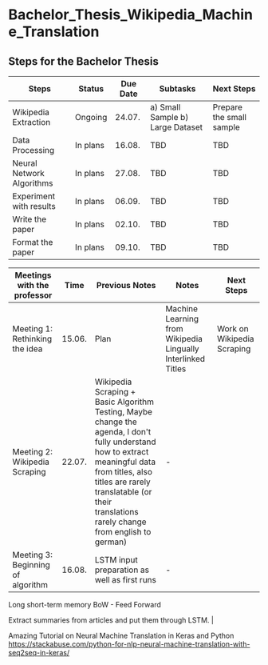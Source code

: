 ﻿# Bachelor_Thesis_Wikipedia_Machine_Translation


## Steps for the Bachelor Thesis


| Steps  | Status   | Due Date | Subtasks | Next Steps |
|------|-------|-----|-----|-----|
| Wikipedia Extraction | Ongoing  | 24.07. | a) Small Sample b) Large Dataset | Prepare the small sample |
| Data Processing   | In plans | 16.08. | TBD | TBD |
| Neural Network Algorithms   | In plans | 27.08. | TBD | TBD |
| Experiment with results   | In plans  | 06.09. | TBD | TBD |
| Write the paper | In plans  | 02.10. | TBD | TBD |
| Format the paper | In plans  | 09.10. | TBD | TBD |


| Meetings with the professor  | Time | Previous Notes | Notes | Next Steps |
|------|-------|-----|-----|-----|
| Meeting 1: Rethinking the idea | 15.06.  | Plan | Machine Learning from Wikipedia Lingually Interlinked Titles | Work on Wikipedia Scraping |
| Meeting 2: Wikipedia Scraping | 22.07. | Wikipedia Scraping + Basic Algorithm Testing, Maybe change the agenda, I don't fully understand how to extract meaningful data from titles, also titles are rarely translatable (or their translations rarely change from english to german) | - | 
| Meeting 3: Beginning of algorithm | 16.08. | LSTM input preparation as well as first runs | - | 

Long short-term memory
BoW - Feed Forward

Extract summaries from articles and put them through LSTM. |

Amazing Tutorial on Neural Machine Translation in Keras and Python
https://stackabuse.com/python-for-nlp-neural-machine-translation-with-seq2seq-in-keras/
